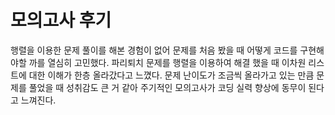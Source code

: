 # 모의고사 후기
행렬을 이용한 문제 풀이를 해본 경험이 없어 문제를 처음 봤을 때 어떻게 코드를 구현해야할 까를 열심히 고민했다.
파리퇴치 문제를 행렬을 이용하여 해결 했을 때 이차원 리스트에 대한 이해가 한층 올라갔다고 느꼈다.
문제 난이도가 조금씩 올라가고 있는 만큼 문제를 풀었을 때 성취감도 큰 거 같아 주기적인 모의고사가 코딩 실력 향상에
동무이 된다고 느껴진다.